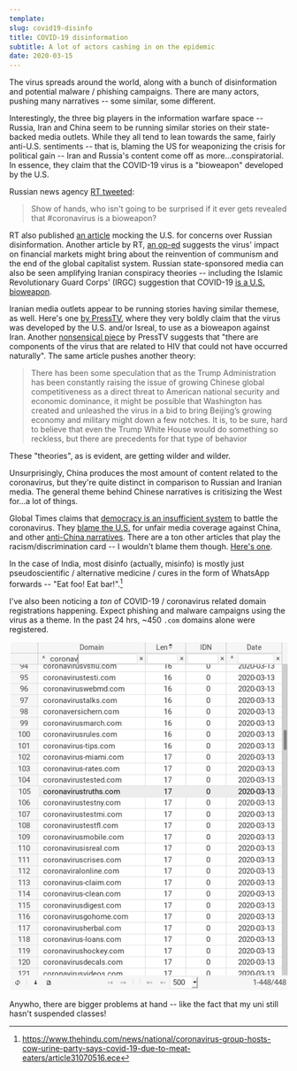 ```yaml
---
template:
slug: covid19-disinfo
title: COVID-19 disinformation
subtitle: A lot of actors cashing in on the epidemic
date: 2020-03-15
---
```


The virus spreads around the world, along with a bunch of disinformation
and potential malware / phishing campaigns. There are many actors,
pushing many narratives -- some similar, some different. 

Interestingly, the three big players in the information warfare
space -- Russia, Iran and China seem to be running similar stories on
their state-backed media outlets. While they all tend to lean towards
the same, fairly anti-U.S. sentiments -- that is, blaming the US for
weaponizing the crisis for political gain -- Iran and Russia's content
come off as more...conspiratorial.
In essence, they claim that the COVID-19 virus is a "bioweapon"
developed by the U.S.

Russian news agency 
[RT tweeted](https://twitter.com/RT_com/status/1233187558793924608):

> Show of hands, who isn't going to be surprised if it ever gets 
> revealed that #coronavirus is a bioweapon?

RT also published 
[an article](https://www.rt.com/usa/481485-coronavirus-russia-state-department/)
mocking the U.S. for concerns over Russian disinformation.
Another article by RT, 
[an op-ed](https://www.rt.com/op-ed/481831-coronavirus-kill-bill-capitalism-communism/)
suggests the virus' impact on financial markets might bring about the
reinvention of communism and the end of the global capitalist system.
Russian state-sponsored media can also be seen amplifying Iranian
conspiracy theories -- including the Islamic Revolutionary Guard Corps'
(IRGC) suggestion that COVID-19 
[is a U.S. bioweapon](https://www.rt.com/news/482405-iran-coronavirus-us-biological-weapon/).

Iranian media outlets appear to be running stories having similar
themese, as well. Here's one 
[by PressTV](https://www.presstv.com/Detail/2020/03/05/620217/US-coronavirus-James-Henry-Fetzer), 
where they very boldly claim that the virus was developed by 
the U.S. and/or Isreal, to use as a bioweapon against Iran. Another
[nonsensical piece](https://www.presstv.com/Detail/2020/03/05/620213/Coronavirus-was-produced-in-a-laboratory)
by PressTV suggests that 
"there are components of the virus that are related to HIV that could not have occurred naturally".
The same article pushes another theory:

> There has been some speculation that as the Trump Administration has
> been constantly raising the issue of growing Chinese global
> competitiveness as a direct threat to American national security and
> economic dominance, it might be possible that Washington has created
> and unleashed the virus in a bid to bring Beijing’s growing economy
> and military might down a few notches. It is, to be sure, hard to
> believe that even the Trump White House would do something so
> reckless, but there are precedents for that type of behavior

These "theories", as is evident, are getting wilder and wilder.

Unsurprisingly, China produces the most amount of content related to the
coronavirus, but they're quite distinct in comparison to Russian and
Iranian media. The general theme behind Chinese narratives is
critisizing the West for...a lot of things.

Global Times claims that 
[democracy is an insufficient system](http://www.globaltimes.cn/content/1178494.shtml)
to battle the coronavirus. They [blame the U.S.](http://www.globaltimes.cn/content/1178494.shtml)
for unfair media coverage against China, and other [anti-China
narratives](http://www.globaltimes.cn/content/1180630.shtml).
There are a ton other articles that play the racism/discrimination
card -- I wouldn't blame them though. [Here's one](http://www.globaltimes.cn/content/1178465.shtml).

In the case of India, most disinfo (actually, misinfo) is mostly just
pseudoscientific / alternative medicine / cures in the form of WhatsApp
forwards -- "Eat foo! Eat bar!".[^cowpiss]

[^cowpiss]: https://www.thehindu.com/news/national/coronavirus-group-hosts-cow-urine-party-says-covid-19-due-to-meat-eaters/article31070516.ece

I've also been noticing a _ton_ of COVID-19 / coronavirus related domain
registrations happening. Expect phishing and malware campaigns using the
virus as a theme. In the past 24 hrs, ~450 `.com` domains alone were
registered.

![corona domains](/static/img/corona_domains.png)

Anywho, there are bigger problems at hand -- like the fact that my uni
still hasn't suspended classes!
